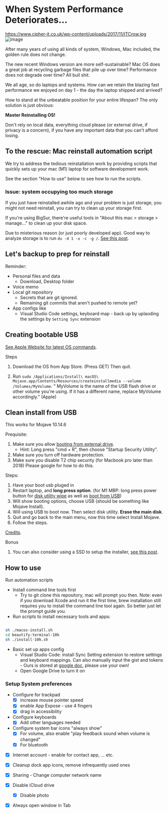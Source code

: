 # When System Performance Deteriorates...

https://www.cipher-it.co.uk/wp-content/uploads/2017/11/ITCrow.jpg ![image](https://user-images.githubusercontent.com/15918424/129460257-81cd6c8e-4bd5-48d0-b3a8-b14d9d6de879.png)

After many years of using all kinds of system, Windows, Mac included, the golden rule does not change.

The new recent Windows version are more self-sustainable? Mac OS does a great job at recycling garbage files that pile up over time? Performance does not degrade over time? All bull shit.

We all age, so do laptops and systems. How can we retain the blazing fast performance we enjoyed on day 1 - the day the laptop shipped and arrived?

How to stand at the unbeatable position for your entire lifespan? The only solution is just obvious: 

**Master Reinstalling OS!**

Don't rely on local data, everything cloud please (or external drive, if privacy is a concern), if you have any important data that you can't afford losing.


## To the rescue: Mac reinstall automation script

We try to address the tedious reinstallation work by providing scripts that quickly sets up your mac (M1) laptop for software development work.

See the section "How to use" below to see how to run the scripts.

### Issue: system occupying too much storage

If you just have reinstalled awhile ago and your problem is just storage, you might not need reinstall, you can try to clean up your storage first.

If you're using BigSur, there're useful tools in "About this mac > storage > manage..." to clean up your disk space.

Due to misterious reason (or just poorly developed app). Good way to analyze storage is to run `du -d 1 -x -c -g /`. [See this post](https://forums.macrumors.com/threads/system-taking-up-285-gb-of-space.2106785/page-3).

## Let's backup to prep for reinstall

Reminder:
- Personal files and data
    - Download, Desktop folder
- Voice memo
- Local git repository
    - Secrets that are git ignored.
    - Remaining git commits that aren't pushed to remote yet?
- App configs like
    - Visual Studio Code settings, keyboard map - back up by uplaoding the settings by `Setting Sync` extension

## Creating bootable USB

[See Apple Website for latest OS commands](https://support.apple.com/en-us/HT201372).

Steps

1. Download the OS from App Store. (Press GET) Then quit.

1. Run `sudo /Applications/Install\ macOS\ Mojave.app/Contents/Resources/createinstallmedia --volume /Volumes/MyVolume`. " MyVolume is the name of the USB flash drive or other volume you're using. If it has a different name, replace MyVolume accordingly." (Apple)

## Clean install from USB

This works for Mojave 10.14.6

Prequisite:

1. Make sure you allow [booting from external drive](https://appleinsider.com/articles/19/01/15/how-to-make-new-t2-secured-macs-boot-from-external-drives).
    - Hint: Long press "cmd + R", then choose "Startup Security Utility".
3. Make sure you turn off hardware protection.
4. Make sure you disable T2 chip security (for Macbook pro later than 2018) Please google for how to do this.

Steps:

1. Have your boot usb pluged in
1. Restart laptop, and **long press option**. (for M1 MBP: long press power button for [disk utility wipe](https://support.apple.com/en-us/HT212030) as well as [boot from USB](https://appleinsider.com/articles/21/01/03/how-to-boot-an-apple-silicon-mac-from-an-external-drive))
1. Will show booting options, choose USB (should be something like Mojave Install).
1. Will using USB to boot now. Then select disk utility. **Erase the main disk**.
1. Quit and go back to the main menu, now this time select Install Mojave.
1. Follow the steps.

[Credits](https://www.macrumors.com/how-to/clean-install-macos-10-14-mojave/).

Bonus

1. You can also consider using a SSD to setup the installer, [see this post](https://www.macworld.com/article/3284378/how-to-create-a-bootable-macos-mojave-installer-drive.html).

## How to use

Run automation scripts
- Install command line tools first
    - Try to git clone this repository, mac will prompt you then. Note: even if you download Xcode and run it the first time, brew installation still requires you to install the command line tool again. So better just let the prompt guide you.
- Run scripts to install necessary tools and apps:

```sh

sh ./macos-install.sh
cd beautify-terminal-10k
sh ./install-10k.sh

```

- Basic set up apps config
    - Visual Studio Code: install Sync Setting extension to restore settings and keyboard mappings. Can also manually input the gist and tokens - Ours is stored at [google doc](https://docs.google.com/document/d/1GGaX4JhbbBAzFxMvFRIvef7nMDdFpmi_ZGQ7Evnvbno/edit), please use your own!
    - Open Google Drive to turn it on

### Setup System preferences

- Configure for trackpad 
  - [x] increase mouse pointer speed 
  - [x] enable App Expose - use 4 fingers
  - [x] drag in accessibility
- Configure keyboards
  - [x] Add other languages needed
- Configure system bar icons "always show"
  - [x] For volume, also enable "play feedback sound when volume is changed"
  - [x] For bluetooth
- [x] Internet account - enable for contact app, ... etc.
- [x] Cleanup dock app icons, remove infrequently used ones
- [x] Sharing - Change computer network name
- [x] Disable iCloud drive
  - [x] Disable photo
- [x] Always open window in Tab

